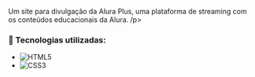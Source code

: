 <p>Um site para divulgação da Alura Plus, uma plataforma de streaming com os conteúdos educacionais da Alura. /p>

### 🚀 Tecnologias utilizadas:
- ![HTML5](https://img.shields.io/badge/-HTML5-E34F26?style=flat&logo=html5&logoColor=white) 
- ![CSS3](https://img.shields.io/badge/-CSS3-1572B6?style=flat&logo=css3&logoColor=white)  


